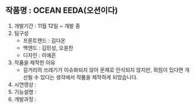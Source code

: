 ## 작품명 : OCEAN EEDA(오션이다)
1) 개발기간 : 11월 12일 ~ 개발 중
2) 팀구성<br>
   - 프론트엔드 : 김다온<br>
   - 백엔드 : 김민성, 오윤찬<br>
   - 디자인 : 이예흔<br>
3) 작품을 제작한 이유<br>
   - 길거리의 쓰레기가 이슈화되지 않아 문제로 인식되지 않지만, 외침이 있다면 개선될 수 있다는 생각에서 작품을 제작하게 되었습니다.<br>
4) 시연영상 : 
5) 기능설명 : 
6) 개발과정 : 
